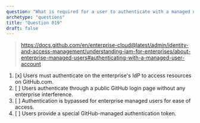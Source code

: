 ```yaml
---
question: "What is required for a user to authenticate with a managed user account?"
archetype: "questions"
title: "Question 019"
draft: false
---
```


> https://docs.github.com/en/enterprise-cloud@latest/admin/identity-and-access-management/understanding-iam-for-enterprises/about-enterprise-managed-users#authenticating-with-a-managed-user-account
1. [x] Users must authenticate on the enterprise's IdP to access resources on GitHub.com.
1. [ ] Users authenticate through a public GitHub login page without any enterprise interference.
1. [ ] Authentication is bypassed for enterprise managed users for ease of access.
1. [ ] Users provide a special GitHub-managed authentication token.